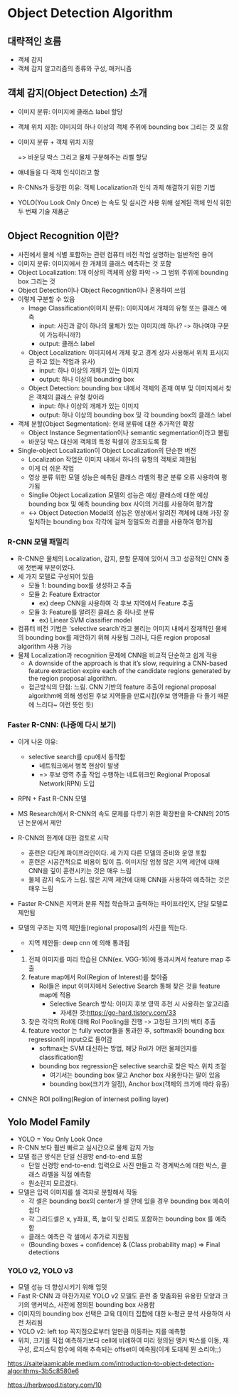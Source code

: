 # Object Detection Algorithm

## 대략적인 흐름

- 객체 감지
- 객체 감지 알고리즘의 종류와 구성, 매커니즘

## 객체 감지(Object Detection) 소개

- 이미지 분류: 이미지에 클래스 label 할당

- 객체 위치 지정: 이미지의 하나 이상의 객체 주위에 bounding box 그리는 것 포함

- 이미지 분류 + 객체 위치 지정

   => 바운딩 박스 그리고 물체 구분해주는 라벨 할당

- 얘네들을 다 객체 인식이라고 함

- R-CNNs가 등장한 이유: 객체 Localization과 인식 과제 해결하기 위한 기법
- YOLO(You Look Only Once) 는 속도 및 실시간 사용 위해 설계된 객체 인식 위한 두 번째 기술 제품군

## Object Recognition 이란?

- 사진에서 물체 식별 포함하는 관련 컴퓨터 비전 작업 설명하는 일반적인 용어
- 이미지 분류: 이미지에서 한 개체의 클래스 예측하는 것 포함
- Object Localization: 1개 이상의 객체의 상황 파악 -> 그 범위 주위에 bounding box 그리는 것
- Object Detection이나 Object Recognition이나 혼용하여 쓰임
- 이렇게 구분할 수 있음
  - Image Classification(이미지 분류): 이미지에서 개체의 유형 또는 클래스 예측
    - input: 사진과 같이 하나의 물체가 있는 이미지(왜 하나? -> 하나여야 구분이 가능하니까?)
    - output: 클래스 label 
  - Object Localization: 이미지에서 개체 찾고 경계 상자 사용해서 위치 표시(지금 하고 있는 작업과 유사)
    - input: 하나 이상의 개체가 있는 이미지
    - output: 하나 이상의 bounding box
  - Object Detection: bounding box 내에서 객체의 존재 여부 및 이미지에서 찾은 객체의 클래스 유형 찾아라
    - input: 하나 이상의 개체가 있는 이미지 
    - output: 하나 이상의 bounding box 및 각 bounding box의 클래스 label
- 객체 분할(Object Segmentation): 현재 분류에 대한 추가적인 확장
  - Object Instance Segmentation이나 semantic segmentation이라고 불림
  - 바운딩 박스 대신에 객체의 특정 픽셀이 강조되도록 함
- Single-object Localization이 Object Localization의 단순한 버전
  - Localization 작업은 이미지 내에서 하나의 유형의 객체로 제한됨
  - 이게 더 쉬운 작업
  - 영상 분류 위한 모델 성능은 예측된 클래스 라벨의 평균 분류 오류 사용하여 평가됨
  - Singlie Object Localization 모델의 성능은 예상 클래스에 대한 예상 bounding box 및 예측 bounding box 사이의 거리를 사용하여 평가함
  - <-> Object Detection Model의 성능은 영상에서 알려진 객체에 대해 가장 잘 일치하는 bounding box 각각에 걸쳐 정밀도와 리콜을 사용하여 평가됨

### R-CNN 모델 패밀리

- R-CNN은 물체의 Localization, 감지, 분할 문제에 있어서 크고 성공적인 CNN 중에 첫번째 부분이었다.  
- 세 가지 모델로 구성되어 있음
  - 모듈 1: bounding box를 생성하고 추출
  - 모듈 2: Feature Extractor
    - ex) deep CNN을 사용하여 각 후보 지역에서 Feature  추출
  - 모듈 3:  Feature를 알려진 클래스 중 하나로 분류
    - ex) Linear SVM classifier model
- 컴퓨터 비전 기법은 'selective search'라고 불리는 이미지 내에서 잠재적인 물체의 bounding box를 제안하기 위해 사용됨 그러나, 다른 region proposal algorithm 사용 가능
- 물체 Localization과 recognition 문제에 CNN을 비교적 단순하고 쉽게 적용
  - A downside of the approach is that it’s slow, requiring a CNN-based feature extraction expire each of the candidate regions generated by the region proposal algorithm.
  - 접근방식의 단점: 느림. CNN 기반의 feature 추출이 regional proposal algorithm에 의해 생성된 후보 지역들을 만료시킴(후보 영역들을 다 돌기 때문에 느리다~ 이런 뜻인 듯)

### Faster R-CNN: (나중에 다시 보기)

- 이게 나온 이유:
  - selective search를 cpu에서 동작함
    - 네트워크에서 병목 현상이 발생 
    - => 후보 영역 추출 작업 수행하는 네트워크인 Regional Proposal Network(RPN) 도입 
- RPN + Fast R-CNN 모델

- MS Research에서 R-CNN의 속도 문제를 다루기 위한 확장판을 R-CNN의 2015년 논문에서 제안
- R-CNN의 한계에 대한 검토로 시작
  - 훈련은 다단계 파이프라인이다. 세 가지 다른 모델의 준비와 운영 포함
  - 훈련은 시공간적으로 비용이 많이 듬. 이미지당 엄청 많은 지역 제안에 대해 CNN을 깊이 훈련시키는 것은 매우 느림
  - 물체 감지 속도가 느림. 많은 지역 제안에 대해 CNN을 사용하여 예측하는 것은 매우 느림
- Faster R-CNN은 지역과 분류 직접 학습하고 출력하는 파이프라인X, 단일 모델로 제안됨
- 모델의 구조는 지역 제안들(regional proposal)의 사진을 찍는다.
  - 지역 제안들: deep cnn 에 의해 통과됨
- 1.  전체 이미지를 미리 학습된 CNN(ex. VGG-16)에 통과시켜서 feature map 추출
  2. feature map에서 RoI(Region of Interest)를 찾아줌
     - RoI들은 input 이미지에서 Selective Search 통해 찾은 것을 feature map에 적용
       - Selective Search 방식: 이미지 후보 영역 추천 시 사용하는 알고리즘
         - 자세한 것:https://go-hard.tistory.com/33
  3. 찾은 각각의 RoI에 대해 RoI Pooling을 진행 -> 고정된 크기의 벡터 추출
  4. feature vector 는 fully vector들을 통과한 후, softmax와 bounding box regression의 input으로 들어감
     - softmax는 SVM 대신하는 방법, 해당 RoI가 어떤 물체인지를 classification함
     - bounding box regression은 selective search로 찾은 박스 위치 조절
       - 여기서는 bounding box 말고 Anchor box 사용한다는 말이 있음
       - bounding box(크기가 일정), Anchor box(객체의 크기에 따라 유동)
- CNN은 ROI polling(Region of internest polling layer)

## Yolo Model Family

- YOLO = You Only Look Once
- R-CNN 보다 훨씬 빠르고 실시간으로 물체 감지 가능
- 모델 접근 방식은 단일 신경망 end-to-end 포함
  - 단일 신경망 end-to-end: 입력으로 사진 만들고 각 경계박스에 대한 박스, 클래스 라벨을 직접 예측함
  - 뭔소린지 모르겠다.
- 모델은 입력 이미지를 셀 격자로 분할해서 작동
  - 각 셀은 bounding box의 center가 셀 안에 있을 경우 bounding box 예측이 쉽다
  - 각 그리드셀은 x, y좌표, 폭, 높이 및 신뢰도 포함하는 bounding box 를 예측함
  - 클래스 예측은 각 셀에서 추가로 지원됨 
  - (Bounding boxes + confidence) & (Class probability map) => Final detections

### YOLO v2, YOLO v3

- 모델 성능 더 향상시키기 위해 업뎃
- Fast R-CNN 과 마찬가지로 YOLO v2 모델도 훈련 중 맞춤화된 유용한 모양과 크기의 앵커박스, 사전에 정의된 bounding box 사용함
- 이미지의 bounding box 선택은 교육 데이터 집합에 대한 k-평균 분석 사용하여 사전 처리됨
- YOLO v2: left top 꼭지점으로부터 얼만큼 이동하는 지를 예측함
- 위치, 크기를 직접 예측하기보다 cell에 비례하여 미리 정의된 앵커 박스를 이동, 재구성, 로지스틱 함수에 의해 추측되는 offset이 예측됨(이게 도대체 뭔 소리야;;)

https://saitejaamicable.medium.com/introduction-to-object-detection-algorithms-3b5c8580e6

https://herbwood.tistory.com/10

